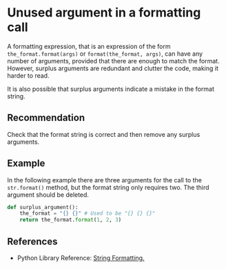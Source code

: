 # Unused argument in a formatting call
A formatting expression, that is an expression of the form `the_format.format(args)` or `format(the_format, args)`, can have any number of arguments, provided that there are enough to match the format. However, surplus arguments are redundant and clutter the code, making it harder to read.

It is also possible that surplus arguments indicate a mistake in the format string.


## Recommendation
Check that the format string is correct and then remove any surplus arguments.


## Example
In the following example there are three arguments for the call to the `str.format()` method, but the format string only requires two. The third argument should be deleted.


```python
def surplus_argument():
    the_format = "{} {}" # Used to be "{} {} {}"
    return the_format.format(1, 2, 3)

```

## References
* Python Library Reference: [String Formatting.](https://docs.python.org/2/library/string.html#string-formatting)
